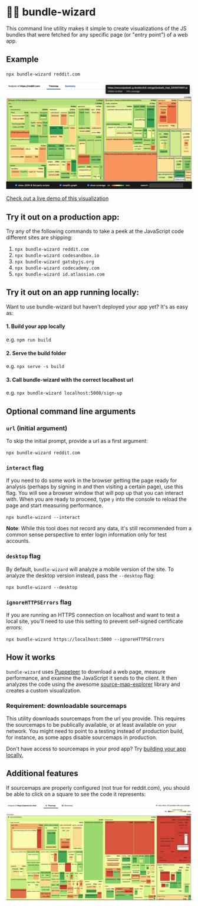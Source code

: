 # 🧙‍♂️ bundle-wizard

This command line utility makes it simple to create visualizations of the JS bundles that were fetched for any specific page (or "entry point") of a web app.

## Example

`npx bundle-wizard reddit.com`

<a href="https://bundle-wizard-spectrum.netlify.app/">
<img src="./reddit-mobile-analysis.png" alt="bundle-wizard interaction showing code for reddit">
</a>

[Check out a live demo of this visualization](https://bundle-wizard-spectrum.netlify.app/)

## Try it out on a production app:

Try any of the following commands to take a peek at the JavaScript code different sites are shipping:

1. `npx bundle-wizard reddit.com`
2. `npx bundle-wizard codesandbox.io`
3. `npx bundle-wizard gatsbyjs.org`
4. `npx bundle-wizard codecademy.com`
5. `npx bundle-wizard id.atlassian.com`

## Try it out on an app running locally:

Want to use bundle-wizard but haven't deployed your app yet? It's as easy as:

#### 1. Build your app locally

e.g. `npm run build`

#### 2. Serve the build folder

e.g. `npx serve -s build`

#### 3. Call bundle-wizard with the correct localhost url

e.g. `npx bundle-wizard localhost:5000/sign-up`

## Optional command line arguments

### `url` (initial argument)

To skip the initial prompt, provide a url as a first argument:

`npx bundle-wizard reddit.com`

### `interact` flag

If you need to do some work in the browser getting the page ready for analysis (perhaps by signing in and then visiting a certain page), use this flag. You will see a browser window that will pop up that you can interact with. When you are ready to proceed, type `y` into the console to reload the page and start measuring performance.

`npx bundle-wizard --interact`

**Note**: While this tool does not record any data, it's still recommended from a common sense perspective to enter login information only for test accounts.

### `desktop` flag

By default, `bundle-wizard` will analyze a mobile version of the site. To analyze the desktop version instead, pass the `--desktop` flag:

`npx bundle-wizard --desktop`


### `ignoreHTTPSErrors` flag

If you are running an HTTPS connection on localhost and want to test a local site, you'll need to use this setting to prevent self-signed certificate errors:

`npx bundle-wizard https://localhost:5000 --ignoreHTTPSErrors`

## How it works

`bundle-wizard` uses [Puppeteer](https://github.com/puppeteer/puppeteer) to download a web page, measure performance, and examine the JavaScript it sends to the client. It then analyzes the code using the awesome [source-map-explorer](https://github.com/danvk/source-map-explorer) library and creates a custom visualization.


### Requirement: downloadable sourcemaps

   This utility downloads sourcemaps from the url you provide. This requires the sourcemaps to be publically available, or at least available on your network. You might need to point to a testing instead of production build, for instance, as some apps disable sourcemaps in production.

   Don't have access to sourcemaps in your prod app? Try [building your app locally.](#try-it-out-on-an-app-running-locally)

## Additional features

If sourcemaps are properly configured (not true for reddit.com), you should be able to click on a square to see the code it represents: 

![demonstration of code feature](./example.gif)
